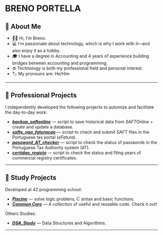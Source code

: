 # BRENO PORTELLA
## 👋 About Me

- 🙋‍♂️ Hi, I'm Breno.
- 💻 I'm passionate about technology, which is why I work with it—and also enjoy it as a hobby.
- 🎓 I have a degree in Accounting and 4 years of experience building bridges between accounting and programming.
- ⚙️ Technology is both my professional field and personal interest.
- 🏷️ My pronouns are: He/Him

---

## 💼 Professional Projects

I independently developed the following projects to automize and facilitate the day-to-day work:

- ***[backup_saftonline](https://github.com/brenoportella/backup_saftonline)*** — script to save historical data from *SAFTOnline* + create and update a database.
- ***[safts_nao_faturacao](https://github.com/brenoportella/safts_nao_faturacao)*** — script to check and submit *SAFT* files in the Portuguese tax portal (*eFatura*).
- ***[password_AT_checker](https://github.com/brenoportella/password_AT_checker)*** — script to check the status of passwords in the Portuguese Tax Authority system (AT).
- ***[certidao_registo](https://github.com/brenoportella/certidao_registo)*** — script to check the status and filing years of commercial registry certificates.

---

## 🧠 Study Projects

Developed at 42 programming school:

- ***[Piscine](https://github.com/brenoportella/my_piscine_42)*** — solve logic problens, C sintax and basic functions.
- ***[Common Core](https://github.com/brenoportella/42commoncore)*** — A collection of useful and reusable code. Check it out!

Others Studies:

- ***[DSA_Study](https://github.com/brenoportella/DSA_Study)*** — Data Structures and Algorithms.

---


<!--
## 🧠 Projetos estudos (Escola 42)

Durante minha jornada na 42, desenvolvi diversos projetos práticos e desafiadores, incluindo:

- **Libft** — Recriação de funções da libc em C
- **Get_next_line** — Leitura linha por linha de arquivos usando buffers
- **Printf** — Implementação própria da função `printf` em C
- **Minishell** — Um shell minimalista com parsing, execução e redirecionamentos
- **Push_swap** — Algoritmo de ordenação com operações limitadas, foco em performance

Esses projetos foram feitos sem frameworks, focando em lógica pura, estrutura de dados e uso avançado de C.

---

## 🚀 Tecnologias e habilidades

- Linguagens: C, JavaScript, TypeScript, Python
- Frameworks: React, Node.js, Express
- Ferramentas: Git, Docker, Postgres, Linux
- Habilidades: Algoritmos, estrutura de dados, programação de baixo nível, versionamento, trabalho em equipe
-->

<!--
**brenoportella/brenoportella** is a ✨ _special_ ✨ repository because its `README.md` (this file) appears on your GitHub profile.

Here are some ideas to get you started:

- 🔭 I’m currently working on ...
- 🌱 I’m currently learning ...
- 👯 I’m looking to collaborate on ...
- 🤔 I’m looking for help with ...
- 💬 Ask me about ...
- 📫 How to reach me: ...
- 😄 Pronouns: ...
- ⚡ Fun fact: ...
-->
